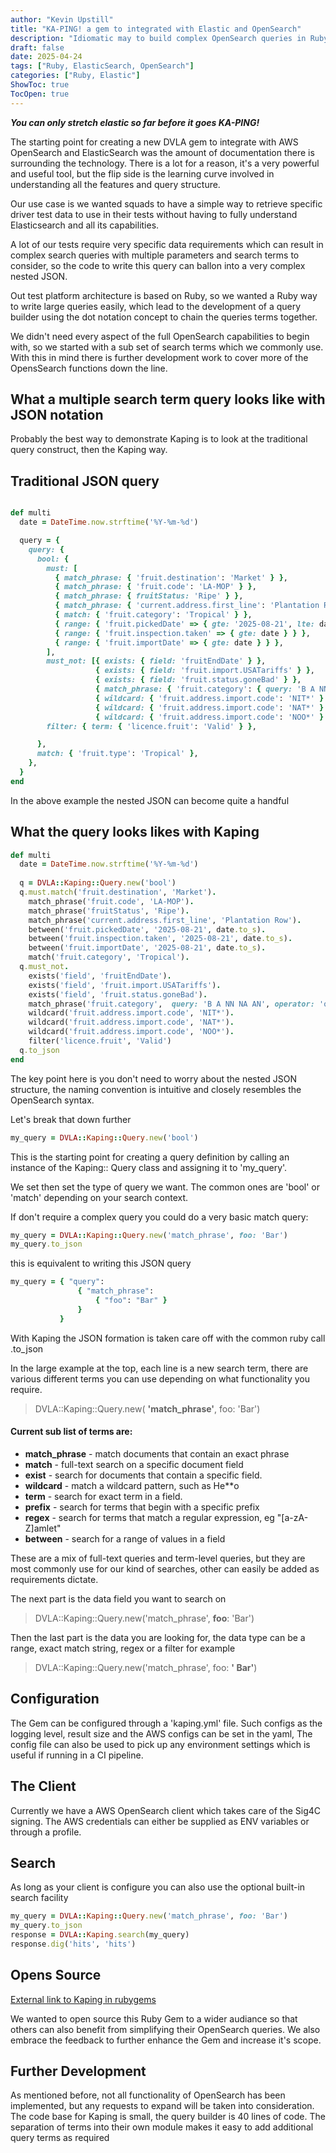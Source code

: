 ```yaml
---
author: "Kevin Upstill"
title: "KA-PING! a gem to integrated with Elastic and OpenSearch"
description: "Idiomatic may to build complex OpenSearch queries in Ruby."
draft: false
date: 2025-04-24
tags: ["Ruby, ElasticSearch, OpenSearch"]
categories: ["Ruby, Elastic"]
ShowToc: true
TocOpen: true
---
```


***You can only stretch elastic so far before it goes KA-PING!***


The starting point for creating a new DVLA gem to integrate with AWS OpenSearch and ElasticSearch was the amount of documentation 
there is surrounding the technology. There is a lot for a reason, it's a very powerful and useful tool,
but the flip side is the learning curve involved in understanding all the features and query structure. 

Our use case is we wanted squads to have a simple way to retrieve specific driver test data to use in their
tests without having to fully understand Elasticsearch and all its capabilities.

A lot of our tests require very specific data requirements which can result in complex search queries with multiple parameters and 
search terms to consider, so the code to write this query can ballon into a very complex nested JSON.

Out test platform architecture is based on Ruby, so we wanted a Ruby way to write large queries easily, which lead to the 
development of a query builder using the dot notation concept to chain the queries terms together.

We didn't need every aspect of the full OpenSearch capabilities to begin with, so we started with a sub set of search terms
which we commonly use. With this in mind there is further development work to cover more of the OpensSearch functions down the line.


## What a multiple search term query looks like with JSON notation

Probably the best way to demonstrate Kaping is to look at the traditional query construct, then the Kaping way.


## Traditional JSON query
```ruby

def multi
  date = DateTime.now.strftime('%Y-%m-%d')

  query = {
    query: {
      bool: {
        must: [
          { match_phrase: { 'fruit.destination': 'Market' } },
          { match_phrase: { 'fruit.code': 'LA-MOP' } },
          { match_phrase: { fruitStatus: 'Ripe' } },
          { match_phrase: { 'current.address.first_line': 'Plantation Row' } },
          { match: { 'fruit.category': 'Tropical' } },
          { range: { 'fruit.pickedDate' => { gte: '2025-08-21', lte: date } } },
          { range: { 'fruit.inspection.taken' => { gte: date } } },
          { range: { 'fruit.importDate' => { gte: date } } },
        ],
        must_not: [{ exists: { field: 'fruitEndDate' } },
                   { exists: { field: 'fruit.import.USATariffs' } },
                   { exists: { field: 'fruit.status.goneBad' } },
                   { match_phrase: { 'fruit.category': { query: 'B A NN NA AN', operator: 'or' } } },
                   { wildcard: { 'fruit.address.import.code': 'NIT*' } },
                   { wildcard: { 'fruit.address.import.code': 'NAT*' } },
                   { wildcard: { 'fruit.address.import.code': 'NOO*' } }],
        filter: { term: { 'licence.fruit': 'Valid' } },

      },
      match: { 'fruit.type': 'Tropical' },
    },
  }
end
```
In the above example the nested JSON can become quite a handful


## What the query looks likes with Kaping
```ruby
def multi
  date = DateTime.now.strftime('%Y-%m-%d')  
  
  q = DVLA::Kaping::Query.new('bool')  
  q.must.match('fruit.destination', 'Market').
    match_phrase('fruit.code', 'LA-MOP').
    match_phrase('fruitStatus', 'Ripe').
    match_phrase('current.address.first_line', 'Plantation Row').
    between('fruit.pickedDate', '2025-08-21', date.to_s).
    between('fruit.inspection.taken', '2025-08-21', date.to_s).
    between('fruit.importDate', '2025-08-21', date.to_s).
    match('fruit.category', 'Tropical').
  q.must_not.
    exists('field', 'fruitEndDate').
    exists('field', 'fruit.import.USATariffs').
    exists('field', 'fruit.status.goneBad').
    match_phrase('fruit.category',  query: 'B A NN NA AN', operator: 'or').
    wildcard('fruit.address.import.code', 'NIT*').
    wildcard('fruit.address.import.code', 'NAT*').
    wildcard('fruit.address.import.code', 'NOO*').
    filter('licence.fruit', 'Valid')
  q.to_json
end
```

The key point here is you don't need to worry about the nested JSON structure, the naming convention is intuitive and closely resembles
the OpenSearch syntax.

Let's break that down further

```Ruby
my_query = DVLA::Kaping::Query.new('bool')
```
This is the starting point for creating a query definition by calling an instance of the Kaping:: Query 
class and assigning it to 'my_query'. 

We set then set the type of query we want. The common ones are 'bool' or 'match' 
depending on your search context.

If don't require a complex query you could do a very basic match query:

```Ruby
my_query = DVLA::Kaping::Query.new('match_phrase', foo: 'Bar')
my_query.to_json
```
this is equivalent to writing this JSON query

```Ruby
my_query = { "query":
               { "match_phrase":
                   { "foo": "Bar" }
               }
           }
```

With Kaping the JSON formation is taken care off with the common ruby call .to_json

In the large example at the top, each line is a new search term, there are various different terms you can use depending on what 
functionality you require. 

> DVLA::Kaping::Query.new( **'match_phrase'**, foo: 'Bar')

#### Current sub list of terms are:

- **match_phrase** - match documents that contain an exact phrase
- **match** - full-text search on a specific document field
- **exist** -  search for documents that contain a specific field.
- **wildcard** - match a wildcard pattern, such as He**o
- **term** - search for exact term in a field.
- **prefix** - search for terms that begin with a specific prefix
- **regex** - search for terms that match a regular expression,  eg "[a-zA-Z]amlet"
- **between** - search for a range of values in a field

These are a mix of full-text queries and term-level queries, but they are most commonly use for our kind of searches, 
other can easily be added as requirements dictate.

The next part is the data field you want to search on

> DVLA::Kaping::Query.new('match_phrase', **foo**: 'Bar')

Then the last part is the data you are looking for, the data type can be a range, exact match string, regex or a filter for example

> DVLA::Kaping::Query.new('match_phrase', foo: **' Bar'**)

## Configuration
The Gem can be configured through a 'kaping.yml' file. Such configs as the logging level, result size and the AWS configs
can be set in the yaml, The config file can also be used to pick up any environment settings which is useful if running 
in a CI pipeline.


## The Client
Currently we have a AWS OpenSearch client which takes care of the Sig4C signing. The AWS credentials can either be supplied
as ENV variables or through a profile.

## Search
As long as your client is configure you can also use the optional built-in search facility

```ruby
my_query = DVLA::Kaping::Query.new('match_phrase', foo: 'Bar')
my_query.to_json
response = DVLA::Kaping.search(my_query)
response.dig('hits', 'hits')
```

## Opens Source

[External link to Kaping in rubygems](https://rubygems.org/gems/dvla-kaping)

We wanted to open source this Ruby Gem to a wider audiance so that others can also benefit from simplifying their OpenSearch queries. We also
embrace the feedback to further enhance the Gem and increase it's scope.


## Further Development

As mentioned before, not all functionality of OpenSearch has been implemented, but any requests to expand will be taken into consideration.
The code base for Kaping is small, the query builder is 40 lines of code. The separation of terms into their own module makes it easy to
add additional query terms as required



